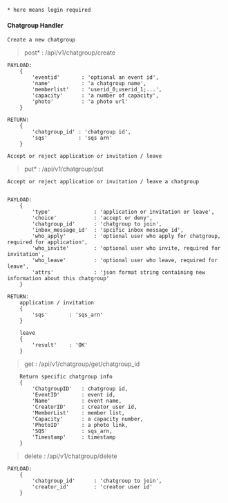 ```* here means login required```

#### Chatgroup Handler

    Create a new chatgroup

> post* : /api/v1/chatgroup/create

```
PAYLOAD:
    {
        'eventid'       : 'optional an event id',
        'name'          : 'a chatgroup name',
        'memberlist'    : 'userid_0;userid_1;...',
        'capacity'      : 'a number of capacity',
        'photo'         : 'a photo url'
    }

RETURN:
    {
        'chatgroup_id' : 'chatgroup id',
        'sqs'          : 'sqs arn'
    }
```
    Accept or reject application or invitation / leave

> put* : /api/v1/chatgroup/put

```
Accept or reject application or invitation / leave a chatgroup


PAYLOAD:
    {
        'type'              : 'application or invitation or leave',
        'choice'            : 'accept or deny',
        'chatgroup_id'      : 'chatgroup to join',
        'inbox_message_id'  : 'spcific inbox message id',
        'who_apply'         : 'optional user who apply for chatgroup, required for application',
        'who_invite'        : 'optional user who invite, required for invitation',
        'who_leave'         : 'optional user who leave, required for leave',
        'attrs'             : 'json format string containing new information about this chatgroup'
    }

RETURN:
    application / invitation
    {
        'sqs'       : 'sqs_arn'
    }

    leave
    {
        'result'    : 'OK'
    }

```

> get : /api/v1/chatgroup/get/chatgroup_id

```
    Return specific chatgroup info
    {
        'ChatgroupID'   : chatgroup id,
        'EventID'       : event id,
        'Name'          : event name,
        'CreatorID'     : creator user id,
        'MemberList'    : member list,
        'Capacity'      : a capacity number,
        'PhotoID'       : a photo link,
        'SQS'           : sqs_arn,
        'Timestamp'     : timestamp
    }
```

> delete : /api/v1/chatgroup/delete

```
PAYLOAD:
    {
        'chatgroup_id'      : 'chatgroup to join',
        'creator_id'        : 'creator user id'
    }
```


















